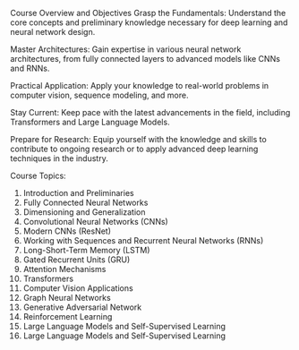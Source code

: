 Course Overview and Objectives
Grasp the Fundamentals: Understand the core concepts and preliminary knowledge necessary for deep learning and neural network design.

Master Architectures: Gain expertise in various neural network architectures, from fully connected layers to advanced models like CNNs and RNNs.

Practical Application: Apply your knowledge to real-world problems in computer vision, sequence modeling, and more.

Stay Current: Keep pace with the latest advancements in the field, including Transformers and Large Language Models.

Prepare for Research: Equip yourself with the knowledge and skills to contribute to ongoing research or to apply advanced deep learning techniques in the industry.

 

Course Topics: 

1. Introduction and Preliminaries
2. Fully Connected Neural Networks
3. Dimensioning and Generalization
4. Convolutional Neural Networks (CNNs)
5. Modern CNNs (ResNet)
6. Working with Sequences and Recurrent Neural Networks (RNNs)
7. Long-Short-Term Memory (LSTM)
8. Gated Recurrent Units (GRU)
9. Attention Mechanisms
10. Transformers
11. Computer Vision Applications
12. Graph Neural Networks
13. Generative Adversarial Network
14. Reinforcement Learning
15. Large Language Models and Self-Supervised Learning
16. Large Language Models and Self-Supervised Learning
